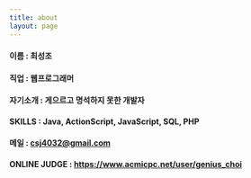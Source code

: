 ```yaml
---
title: about
layout: page
---
```


#### 이름 : 최성조

#### 직업 : 웹프로그래머

#### 자기소개 : 게으르고 명석하지 못한 개발자

#### SKILLS : Java, ActionScript, JavaScript, SQL, PHP

#### 메일 : csj4032@gmail.com

#### ONLINE JUDGE : https://www.acmicpc.net/user/genius_choi